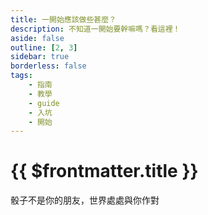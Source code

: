 ```yaml
---
title: 一開始應該做些甚麼？
description: 不知道一開始要幹嘛嗎？看這裡！
aside: false
outline: [2, 3]
sidebar: true
borderless: false
tags:
    - 指南
    - 教學
    - guide
    - 入坑
    - 開始
---
```


# {{ $frontmatter.title }}

骰子不是你的朋友，世界處處與你作對

